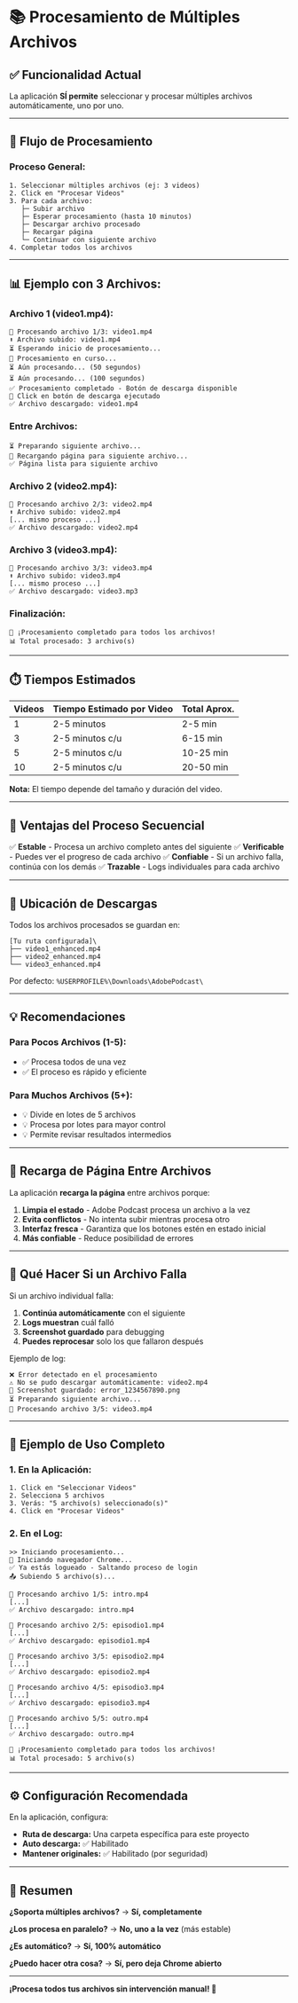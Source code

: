 # 📚 Procesamiento de Múltiples Archivos

## ✅ Funcionalidad Actual

La aplicación **SÍ permite** seleccionar y procesar múltiples archivos automáticamente, uno por uno.

---

## 🔄 Flujo de Procesamiento

### **Proceso General:**

```
1. Seleccionar múltiples archivos (ej: 3 videos)
2. Click en "Procesar Videos"
3. Para cada archivo:
   ├─ Subir archivo
   ├─ Esperar procesamiento (hasta 10 minutos)
   ├─ Descargar archivo procesado
   ├─ Recargar página
   └─ Continuar con siguiente archivo
4. Completar todos los archivos
```

---

## 📊 Ejemplo con 3 Archivos:

### **Archivo 1 (video1.mp4):**
```
📁 Procesando archivo 1/3: video1.mp4
⬆️ Archivo subido: video1.mp4
⏳ Esperando inicio de procesamiento...
🔄 Procesamiento en curso...
⏳ Aún procesando... (50 segundos)
⏳ Aún procesando... (100 segundos)
✅ Procesamiento completado - Botón de descarga disponible
💾 Click en botón de descarga ejecutado
✅ Archivo descargado: video1.mp4
```

### **Entre Archivos:**
```
⏳ Preparando siguiente archivo...
🔄 Recargando página para siguiente archivo...
✅ Página lista para siguiente archivo
```

### **Archivo 2 (video2.mp4):**
```
📁 Procesando archivo 2/3: video2.mp4
⬆️ Archivo subido: video2.mp4
[... mismo proceso ...]
✅ Archivo descargado: video2.mp4
```

### **Archivo 3 (video3.mp4):**
```
📁 Procesando archivo 3/3: video3.mp4
⬆️ Archivo subido: video3.mp4
[... mismo proceso ...]
✅ Archivo descargado: video3.mp3
```

### **Finalización:**
```
🎉 ¡Procesamiento completado para todos los archivos!
📊 Total procesado: 3 archivo(s)
```

---

## ⏱️ Tiempos Estimados

| Videos | Tiempo Estimado por Video | Total Aprox. |
|--------|---------------------------|--------------|
| 1      | 2-5 minutos              | 2-5 min      |
| 3      | 2-5 minutos c/u          | 6-15 min     |
| 5      | 2-5 minutos c/u          | 10-25 min    |
| 10     | 2-5 minutos c/u          | 20-50 min    |

**Nota:** El tiempo depende del tamaño y duración del video.

---

## 🎯 Ventajas del Proceso Secuencial

✅ **Estable** - Procesa un archivo completo antes del siguiente
✅ **Verificable** - Puedes ver el progreso de cada archivo
✅ **Confiable** - Si un archivo falla, continúa con los demás
✅ **Trazable** - Logs individuales para cada archivo

---

## 📁 Ubicación de Descargas

Todos los archivos procesados se guardan en:
```
[Tu ruta configurada]\
├── video1_enhanced.mp4
├── video2_enhanced.mp4
└── video3_enhanced.mp4
```

Por defecto: `%USERPROFILE%\Downloads\AdobePodcast\`

---

## 💡 Recomendaciones

### **Para Pocos Archivos (1-5):**
- ✅ Procesa todos de una vez
- ✅ El proceso es rápido y eficiente

### **Para Muchos Archivos (5+):**
- 💡 Divide en lotes de 5 archivos
- 💡 Procesa por lotes para mayor control
- 💡 Permite revisar resultados intermedios

---

## 🔄 Recarga de Página Entre Archivos

La aplicación **recarga la página** entre archivos porque:

1. **Limpia el estado** - Adobe Podcast procesa un archivo a la vez
2. **Evita conflictos** - No intenta subir mientras procesa otro
3. **Interfaz fresca** - Garantiza que los botones estén en estado inicial
4. **Más confiable** - Reduce posibilidad de errores

---

## 🚨 Qué Hacer Si un Archivo Falla

Si un archivo individual falla:

1. **Continúa automáticamente** con el siguiente
2. **Logs muestran** cuál falló
3. **Screenshot guardado** para debugging
4. **Puedes reprocesar** solo los que fallaron después

Ejemplo de log:
```
❌ Error detectado en el procesamiento
⚠️ No se pudo descargar automáticamente: video2.mp4
📸 Screenshot guardado: error_1234567890.png
⏳ Preparando siguiente archivo...
📁 Procesando archivo 3/5: video3.mp4
```

---

## 📝 Ejemplo de Uso Completo

### **1. En la Aplicación:**
```
1. Click en "Seleccionar Videos"
2. Selecciona 5 archivos
3. Verás: "5 archivo(s) seleccionado(s)"
4. Click en "Procesar Videos"
```

### **2. En el Log:**
```
>> Iniciando procesamiento...
🚀 Iniciando navegador Chrome...
✅ Ya estás logueado - Saltando proceso de login
📤 Subiendo 5 archivo(s)...

📁 Procesando archivo 1/5: intro.mp4
[...]
✅ Archivo descargado: intro.mp4

📁 Procesando archivo 2/5: episodio1.mp4
[...]
✅ Archivo descargado: episodio1.mp4

📁 Procesando archivo 3/5: episodio2.mp4
[...]
✅ Archivo descargado: episodio2.mp4

📁 Procesando archivo 4/5: episodio3.mp4
[...]
✅ Archivo descargado: episodio3.mp4

📁 Procesando archivo 5/5: outro.mp4
[...]
✅ Archivo descargado: outro.mp4

🎉 ¡Procesamiento completado para todos los archivos!
📊 Total procesado: 5 archivo(s)
```

---

## ⚙️ Configuración Recomendada

En la aplicación, configura:

- **Ruta de descarga:** Una carpeta específica para este proyecto
- **Auto descarga:** ✅ Habilitado
- **Mantener originales:** ✅ Habilitado (por seguridad)

---

## 🎯 Resumen

**¿Soporta múltiples archivos?** → **Sí, completamente**

**¿Los procesa en paralelo?** → **No, uno a la vez** (más estable)

**¿Es automático?** → **Sí, 100% automático**

**¿Puedo hacer otra cosa?** → **Sí, pero deja Chrome abierto**

---

**¡Procesa todos tus archivos sin intervención manual! 🚀**

